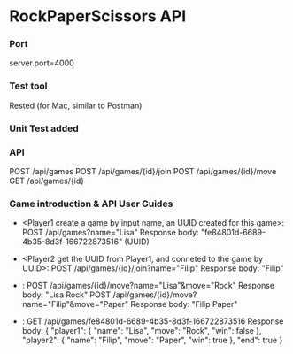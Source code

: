 # RockPaperScissors API

### Port
server.port=4000

### Test tool
Rested (for Mac, similar to Postman)  

### Unit Test added

### API
POST    /api/games
POST    /api/games/{id}/join
POST    /api/games/{id}/move
GET      /api/games/{id}

### Game introduction & API User Guides

* <Player1 create a game by input name, an UUID created for this game>:    
  POST    /api/games?name="Lisa"
  Response body: "fe84801d-6689-4b35-8d3f-166722873516"   (UUID)
  
* <Player2 get the UUID from Player1, and conneted to the game by UUID>: 
  POST    /api/games/{id}/join?name="Filip"
  Response body: "Filip"
  
* <Both of Players give moves by input name and move>:
  POST    /api/games/{id}/move?name="Lisa"&move="Rock"
  Response body: "Lisa Rock"
  POST    /api/games/{id}/move?name="Filip"&move="Paper"
  Response body: "Filip Paper"
  
 * <Players can see the result by input UUID>:
  GET      /api/games/fe84801d-6689-4b35-8d3f-166722873516
  Response body: 
  {
  "player1": {
  "name": "Lisa",
  "move": "Rock",
  "win": false
  },
  "player2": {
  "name": "Filip",
  "move": "Paper",
  "win": true
  },
  "end": true
  }
  
  

